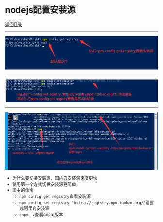 # nodejs配置安装源

[返回目录](/web/vue-docs/vuecli.md)

---
![step0001](/web/vue-images/nodejs-0013.png)

---
![step0001](/web/vue-images/nodejs-0014.png)

---
![step0001](/web/vue-images/nodejs-0015.png)

- 为什么要切换安装源，国内的安装源速度更快
- 使用第一个方式切换安装源更简单
- 图中的命令
  - `npm config get registry`查看安装源
  - `npm config set registry "https://registry.npm.taobao.org/"`设置成阿里的安装源
  - `cnpm -v`查看cnpm版本
